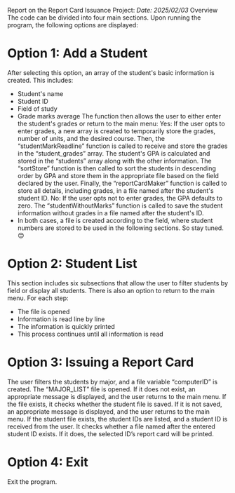 Report on the Report Card Issuance Project:   *Date: 2025/02/03*
Overview
The code can be divided into four main sections. Upon running the program, the following options are displayed:
 
# Option 1: Add a Student
After selecting this option, an array of the student's basic information is created. This includes:
 - Student's name
 - Student ID
 - Field of study 
 - Grade marks average
The function then allows the user to either enter the student's grades or return to the main menu:
Yes: If the user opts to enter grades, a new array is created to temporarily store the grades, number of units, and the desired course.
Then, the “studentMarkReadline” function is called to receive and store the grades in the “student_grades” array. The student's GPA
is calculated and stored in the “students” array along with the other information. The “sortStore” function is then called to sort
the students in descending order by GPA and store them in the appropriate file based on the field declared by the user. Finally,
the “reportCardMaker” function is called to store all details, including grades, in a file named after the student's student ID. 
No: If the user opts not to enter grades, the GPA defaults to zero. The “studentWithoutMarks” function is called to save the student
information without grades in a file named after the student's ID.
- In both cases, a file is created according to the field, where student numbers are stored to be used in the following sections. So stay tuned. 😊
# Option 2: Student List
This section includes six subsections that allow the user to filter students by field or display all students. There is also an option to return to the main menu. For each step:
 - The file is opened
 - Information is read line by line
 - The information is quickly printed
 - This process continues until all information is read
 
# Option 3: Issuing a Report Card
The user filters the students by major, and a file variable “computerID” is created. The “MAJOR_LIST” file is opened. If it does not exist,
an appropriate message is displayed, and the user returns to the main menu.
If the file exists, it checks whether the student file is saved. If it is not saved, an appropriate message is displayed, and the user returns
to the main menu. If the student file exists, the student IDs are listed, and a student ID is received from the user. It checks whether a file
named after the entered student ID exists. If it does, the selected ID’s report card will be printed.
# Option 4: Exit
Exit the program.
